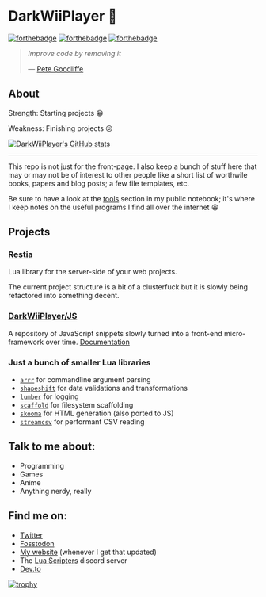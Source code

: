 # DarkWiiPlayer 💜

[![forthebadge](https://forthebadge.com/images/badges/kinda-sfw.svg)](https://forthebadge.com)
[![forthebadge](https://forthebadge.com/images/badges/powered-by-oxygen.svg)](https://forthebadge.com)
[![forthebadge](https://forthebadge.com/images/badges/uses-badges.svg)](https://forthebadge.com)

> *Improve code by removing it*
>
> — [Pete Goodliffe](https://97-things-every-x-should-know.gitbooks.io/97-things-every-programmer-should-know/content/en/thing_39/)

## About

Strength: Starting projects 😁

Weakness: Finishing projects 😖

[![DarkWiiPlayer's GitHub stats](https://github-readme-stats.vercel.app/api?username=darkwiiplayer)](https://github.com/DarkWiiPlayer?tab=repositories)

-----

This repo is not just for the front-page.
I also keep a bunch of stuff here that may or may not be of interest to other
people like a short list of worthwile books, papers and blog posts;
a few file templates, etc.

Be sure to have a look at the [tools](https://github.com/DarkWiiPlayer/darkwiiplayer/tree/master/notebook/Tools) section in my public notebook; it's
where I keep notes on the useful programs I find all over the internet 😀

## Projects

### [Restia](https://github.com/darkwiiplayer/restia)

Lua library for the server-side of your web projects.

The current project structure is a bit of a clusterfuck but it is slowly being
refactored into something decent.

### [DarkWiiPlayer/JS](https://github.com/darkwiiplayer/js)

A repository of JavaScript snippets slowly turned into a front-end
micro-framework over time. [Documentation](https://darkwiiplayer.github.io/js/)

### Just a bunch of smaller Lua libraries

- [`arrr`](https://github.com/DarkWiiPlayer/arrr) for commandline argument parsing
- [`shapeshift`](https://github.com/DarkWiiPlayer/shapeshift) for data validations and transformations
- [`lumber`](https://github.com/DarkWiiPlayer/lumber) for logging
- [`scaffold`](https://github.com/DarkWiiPlayer/scaffold) for filesystem scaffolding
- [`skooma`](https://github.com/DarkWiiPlayer/skooma) for HTML generation (also ported to JS)
- [`streamcsv`](https://github.com/DarkWiiPlayer/streamcsv) for performant CSV reading

## Talk to me about:

- Programming
- Games
- Anime
- Anything nerdy, really

## Find me on:

- [Twitter](https://twitter.com/DarkWiiPlayer)
- [Fosstodon](https://fosstodon.org/@darkwiiplayer)
- [My website](https://darkwiiplayer.com) (whenever I get that updated)
- The [Lua Scripters](https://discord.gg/7wu7ZsW) discord server
- [Dev.to](https://dev.to/darkwiiplayer)

[![trophy](https://github-profile-trophy.vercel.app/?username=darkwiiplayer)](https://github.com/DarkWiiPlayer?tab=repositories)
